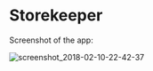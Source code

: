 # Storekeeper

Screenshot of the app:

![screenshot_2018-02-10-22-42-37](https://user-images.githubusercontent.com/36264538/36302003-efa64da0-132e-11e8-9a66-c6fd1ad24f21.png)
